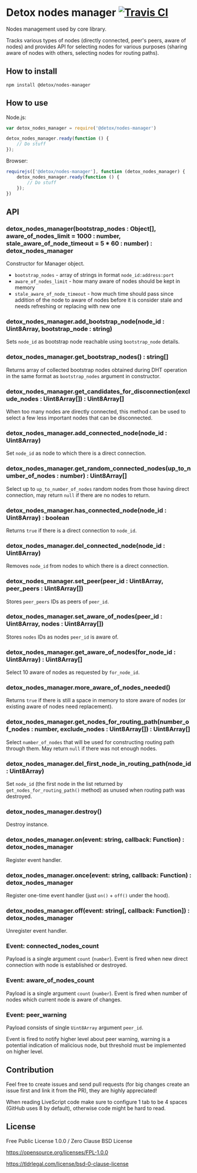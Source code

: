 # Detox nodes manager [![Travis CI](https://img.shields.io/travis/Detox/nodes-manager/master.svg?label=Travis%20CI)](https://travis-ci.org/Detox/nodes-manager)
Nodes management used by core library.

Tracks various types of nodes (directly connected, peer's peers, aware of nodes) and provides API for selecting nodes for various purposes (sharing aware of nodes with others, selecting nodes for routing paths).

## How to install
```
npm install @detox/nodes-manager
```

## How to use
Node.js:
```javascript
var detox_nodes_manager = require('@detox/nodes-manager')

detox_nodes_manager.ready(function () {
    // Do stuff
});
```
Browser:
```javascript
requirejs(['@detox/nodes-manager'], function (detox_nodes_manager) {
    detox_nodes_manager.ready(function () {
        // Do stuff
    });
})
```

## API
### detox_nodes_manager(bootstrap_nodes : Object[], aware_of_nodes_limit = 1000 : number, stale_aware_of_node_timeout = 5 * 60 : number) : detox_nodes_manager
Constructor for Manager object.

* `bootstrap_nodes` - array of strings in format `node_id:address:port`
* `aware_of_nodes_limit` - how many aware of nodes should be kept in memory
* `stale_aware_of_node_timeout` - how much time should pass since addition of the node to aware of nodes before it is consider stale and needs refreshing or replacing with new one

### detox_nodes_manager.add_bootstrap_node(node_id : Uint8Array, bootstrap_node : string)
Sets `node_id` as bootstrap node reachable using `bootstrap_node` details.

### detox_nodes_manager.get_bootstrap_nodes() : string[]
Returns array of collected bootstrap nodes obtained during DHT operation in the same format as `bootstrap_nodes` argument in constructor.

### detox_nodes_manager.get_candidates_for_disconnection(exclude_nodes : Uint8Array[]) : Uint8Array[]
When too many nodes are directly connected, this method can be used to select a few less important nodes that can be disconnected.

### detox_nodes_manager.add_connected_node(node_id : Uint8Array)
Set `node_id` as node to which there is a direct connection.

### detox_nodes_manager.get_random_connected_nodes(up_to_number_of_nodes : number) : Uint8Array[]
Select up to `up_to_number_of_nodes` random nodes from those having direct connection, may return `null` if there are no nodes to return.

### detox_nodes_manager.has_connected_node(node_id : Uint8Array) : boolean
Returns `true` if there is a direct connection to `node_id`.

### detox_nodes_manager.del_connected_node(node_id : Uint8Array)
Removes `node_id` from nodes to which there is a direct connection.

### detox_nodes_manager.set_peer(peer_id : Uint8Array, peer_peers : Uint8Array[])
Stores `peer_peers` IDs as peers of `peer_id`.

### detox_nodes_manager.set_aware_of_nodes(peer_id : Uint8Array, nodes : Uint8Array[])
Stores `nodes` IDs as nodes `peer_id` is aware of.

### detox_nodes_manager.get_aware_of_nodes(for_node_id : Uint8Array) : Uint8Array[]
Select 10 aware of nodes as requested by `for_node_id`.

### detox_nodes_manager.more_aware_of_nodes_needed()
Returns `true` if there is still a space in memory to store aware of nodes (or existing aware of nodes need replacement).

### detox_nodes_manager.get_nodes_for_routing_path(number_of_nodes : number, exclude_nodes : Uint8Array[]) : Uint8Array[]
Select `number_of_nodes` that will be used for constructing routing path through them. May return `null` if there was not enough nodes.

### detox_nodes_manager.del_first_node_in_routing_path(node_id : Uint8Array)
Set `node_id` (the first node in the list returned by `get_nodes_for_routing_path()` method) as unused when routing path was destroyed.

### detox_nodes_manager.destroy()
Destroy instance.

### detox_nodes_manager.on(event: string, callback: Function) : detox_nodes_manager
Register event handler.

### detox_nodes_manager.once(event: string, callback: Function) : detox_nodes_manager
Register one-time event handler (just `on()` + `off()` under the hood).

### detox_nodes_manager.off(event: string[, callback: Function]) : detox_nodes_manager
Unregister event handler.

### Event: connected_nodes_count
Payload is a single argument `count` (`number`).
Event is fired when new direct connection with node is established or destroyed.

### Event: aware_of_nodes_count
Payload is a single argument `count` (`number`).
Event is fired when number of nodes which current node is aware of changes.

### Event: peer_warning
Payload consists of single `Uint8Array` argument `peer_id`.

Event is fired to notify higher level about peer warning, warning is a potential indication of malicious node, but threshold must be implemented on higher level.

## Contribution
Feel free to create issues and send pull requests (for big changes create an issue first and link it from the PR), they are highly appreciated!

When reading LiveScript code make sure to configure 1 tab to be 4 spaces (GitHub uses 8 by default), otherwise code might be hard to read.

## License
Free Public License 1.0.0 / Zero Clause BSD License

https://opensource.org/licenses/FPL-1.0.0

https://tldrlegal.com/license/bsd-0-clause-license
